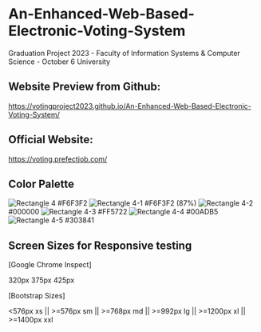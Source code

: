 # An-Enhanced-Web-Based-Electronic-Voting-System
Graduation Project 2023 - Faculty of Information Systems &amp; Computer Science - October 6 University

## Website Preview from Github: 
https://votingproject2023.github.io/An-Enhanced-Web-Based-Electronic-Voting-System/

## Official Website: 
https://voting.prefectjob.com/

## Color Palette

![Rectangle 4](https://user-images.githubusercontent.com/125684387/221248509-902c86a8-1f46-4a6d-ba9f-3851def3716b.png) #F6F3F2
![Rectangle 4-1](https://user-images.githubusercontent.com/125684387/221248515-4eabc35d-c098-4d8c-b5c8-9be0de417f80.png) #F6F3F2 (87%)
![Rectangle 4-2](https://user-images.githubusercontent.com/125684387/221248527-e42244c1-6db6-4571-8392-d010fb2c1b70.png) #000000
![Rectangle 4-3](https://user-images.githubusercontent.com/125684387/221248530-04bf1442-f513-4e08-9672-3149c30fb732.png) #FF5722
![Rectangle 4-4](https://user-images.githubusercontent.com/125684387/221248535-903a9ff2-e787-4804-9bc2-7c17012cc1a3.png) #00ADB5
![Rectangle 4-5](https://user-images.githubusercontent.com/125684387/221249694-dbfe88aa-b63e-4776-a719-2a57f0cd457b.png) #303841

## Screen Sizes for Responsive testing
[Google Chrome Inspect]
  
  320px
  375px
  425px

[Bootstrap Sizes]
  
  <576px   xs || >=576px  sm || >=768px  md || >=992px  lg || >=1200px xl || >=1400px xxl 
